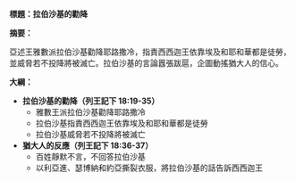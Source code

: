 **標題：拉伯沙基的勸降**

**摘要：**

亞述王雅數派拉伯沙基勸降耶路撒冷，指責西西迦王依靠埃及和耶和華都是徒勞，並威脅若不投降將被滅亡。拉伯沙基的言論囂張跋扈，企圖動搖猶大人的信心。

**大綱：**

* **拉伯沙基的勸降（列王記下 18:19-35）**
    * 雅數王派拉伯沙基勸降耶路撒冷
    * 拉伯沙基指責西西迦王依靠埃及和耶和華都是徒勞
    * 拉伯沙基威脅若不投降將被滅亡
* **猶大人的反應（列王記下 18:36-37）**
    * 百姓靜默不言，不回答拉伯沙基
    * 以利亞進、瑟博納和約亞撕裂衣服，將拉伯沙基的話告訴西西迦王